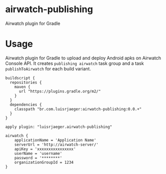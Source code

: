 # airwatch-publishing
Airwatch plugin for Gradle

# Usage
Airwatch plugin for Gradle to upload and deploy Android apks on Airwatch Console API.
It creates `publishing airwatch` task group and a task `publishToAirwatch` for each build variant.

```
buildscript {
  repositories {
    maven {
      url "https://plugins.gradle.org/m2/"
    }
  }
  dependencies {
    classpath "br.com.luisrjaeger:airwatch-publishing:0.0.+"
  }
}

apply plugin: "luisrjaeger.airwatch-publishing"

airwatch {
    applicationName = 'Application Name'
    serverUrl = 'http://airwatch-server/'
    apiKey = 'xxxxxxxxxxxxxxxx'
    userName = 'username'
    password = '********'
    organizationGroupId = 1234
}

```

